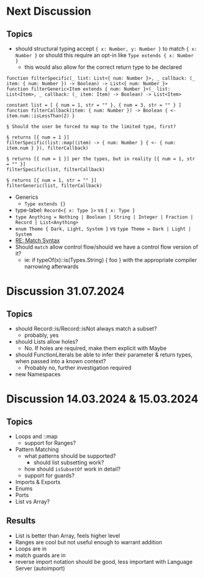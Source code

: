 # Next Discussion

## Topics
- should structural typing accept `{ x: Number, y: Number }` to match `{ x: Number }` or should this require an opt-in like `Type extends { x: Number }`
	- this would also allow for the correct return type to be declared
```
function filterSpecific(_ list: List<{ num: Number }>, _ callback: (_ item: { num: Number }) -> Boolean) -> List<{ num: Number }>
function filterGeneric<Item extends { num: Number }>(_ list: List<Item>, _ callback: (_ item: Item) -> Boolean) -> List<Item>

constant list = [ { num = 1, str = "" }, { num = 3, str = "" } ]
function filterCallback(item: { num: Number }) -> Boolean { <- item.num::isLessThan(2) }

§ Should the user be forced to map to the limited type, first?

§ returns [{ num = 1 }]
filterSpecific(list::map((item) -> { num: Number } { <- { num: item.num } }), filterCallback)

§ returns [{ num = 1 }] per the types, but in reality [{ num = 1, str = "" }]
filterSpecific(list, filterCallback)

§ returns [{ num = 1, str = "" }]
filterGeneric(list, filterCallback)
```

- Generics
	- `Type extends {}`
- type-label: `Record<{ x: Type }>` vs `{ x: Type }`
- `type Anything = Nothing | Boolean | String | Integer | Fraction | Record | List<Anything>`
- `enum Theme { Dark, Light, System }` vs `type Theme = Dark | Light | System`
- [RE: Match Syntax](https://elm-lang.org/docs/syntax)
- Should `match` allow control flow/should we have a control flow version of it?
	- ie: if typeOf(x)::is(Types.String) { foo } with the appropriate compiler narrowing afterwards


# Discussion 31.07.2024

## Topics
- should Record::is/Record::isNot always match a subset?
	- probably, yes
- should Lists allow holes?
	- No. If holes are required, make them explicit with Maybe<Type>
- should FunctionLiterals be able to infer their parameter & return types, when passed into a known context?
	- Probably no, further investigation required
- new Namespaces

# Discussion 14.03.2024 & 15.03.2024

## Topics

- Loops and ::map
	- support for Ranges?
- Pattern Matching
	- what patterns should be supported?
		- should list subsetting work?
	- how should `isSubsetOf` work in detail?
	- support for guards?
- Imports & Exports
- Enums
- Ports
- List vs Array?

## Results
- List is better than Array, feels higher level
- Ranges are cool but not useful enough to warrant addition
- Loops are in
- match guards are in
- reverse import notation should be good, less important with Language Server (autoimport)